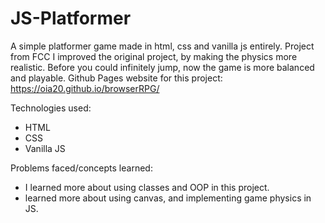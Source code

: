 # JS-Platformer
A simple platformer game made in html, css and vanilla js entirely. Project from FCC
I improved the original project, by making the physics more realistic. Before you could infinitely jump, now the game is more balanced and playable.
Github Pages website for this project: https://oia20.github.io/browserRPG/

Technologies used:
- HTML
- CSS
- Vanilla JS

  
Problems faced/concepts learned:
- I learned more about using classes and OOP in this project.
- learned more about using canvas, and implementing game physics in JS.
